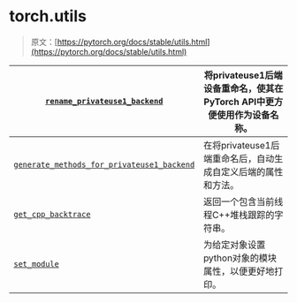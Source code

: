 # torch.utils

> 原文：[https://pytorch.org/docs/stable/utils.html](https://pytorch.org/docs/stable/utils.html)

| [`rename_privateuse1_backend`](generated/torch.utils.rename_privateuse1_backend.html#torch.utils.rename_privateuse1_backend "torch.utils.rename_privateuse1_backend") | 将privateuse1后端设备重命名，使其在PyTorch API中更方便使用作为设备名称。 |
| --- | --- |
| [`generate_methods_for_privateuse1_backend`](generated/torch.utils.generate_methods_for_privateuse1_backend.html#torch.utils.generate_methods_for_privateuse1_backend "torch.utils.generate_methods_for_privateuse1_backend") | 在将privateuse1后端重命名后，自动生成自定义后端的属性和方法。 |
| [`get_cpp_backtrace`](generated/torch.utils.get_cpp_backtrace.html#torch.utils.get_cpp_backtrace "torch.utils.get_cpp_backtrace") | 返回一个包含当前线程C++堆栈跟踪的字符串。 |
| [`set_module`](generated/torch.utils.set_module.html#torch.utils.set_module "torch.utils.set_module") | 为给定对象设置python对象的模块属性，以便更好地打印。 |

